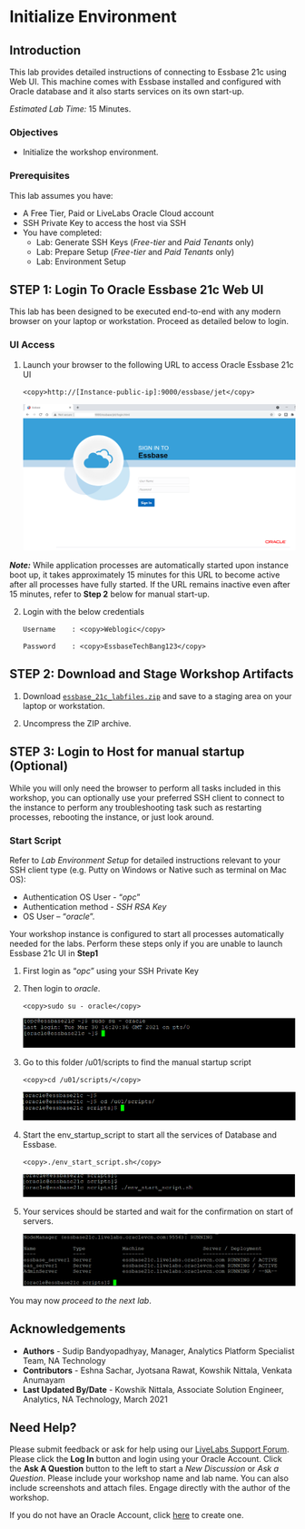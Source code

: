 # Initialize Environment

## Introduction

This lab provides detailed instructions of connecting to Essbase 21c using Web UI. This machine comes with Essbase installed and configured with Oracle database and it also starts services on its own start-up.

*Estimated Lab Time:* 15 Minutes.

### Objectives
- Initialize the workshop environment.

### Prerequisites
This lab assumes you have:
- A Free Tier, Paid or LiveLabs Oracle Cloud account
- SSH Private Key to access the host via SSH
- You have completed:
    - Lab: Generate SSH Keys (*Free-tier* and *Paid Tenants* only)
    - Lab: Prepare Setup (*Free-tier* and *Paid Tenants* only)
    - Lab: Environment Setup

## **STEP 1**: Login To Oracle Essbase 21c Web UI
This lab has been designed to be executed end-to-end with any modern browser on your laptop or workstation. Proceed as detailed below to login.
### UI Access
1. Launch your browser to the following URL to access Oracle Essbase 21c UI  

    ```
    <copy>http://[Instance-public-ip]:9000/essbase/jet</copy>
    ```
    
    ![](./images/ess-environment1.png " ")

***Note:*** While application processes are automatically started upon instance boot up, it takes approximately 15 minutes for this URL to become active after all processes have fully started. If the URL remains inactive even after 15 minutes, refer to **Step 2** below for manual start-up.

2. Login with the below credentials
    ```
    Username	: <copy>Weblogic</copy>
    ```

    ```
    Password	: <copy>EssbaseTechBang123</copy>
    ````

## **STEP 2:** Download and Stage Workshop Artifacts


1. Download [`essbase_21c_labfiles.zip`](./files/essbase_21c_labfiles.zip) and save to a staging area on your laptop or workstation.

2. Uncompress the ZIP archive.


## **STEP 3**: Login to Host for manual startup (Optional)
While you will only need the browser to perform all tasks included in this workshop, you can optionally use your preferred SSH client to connect to the instance to perform any troubleshooting task such as restarting processes, rebooting the instance, or just look around.

### Start Script
Refer to *Lab Environment Setup* for detailed instructions relevant to your SSH client type (e.g. Putty on Windows or Native such as terminal on Mac OS):
 - Authentication OS User - “*opc*”
 - Authentication method - *SSH RSA Key*
 - OS User – “*oracle*”.

​Your workshop instance is configured to start all processes automatically needed for the labs. Perform these steps only if you are unable to launch Essbase 21c UI in **Step1**

1. First login as “*opc*” using your SSH Private Key
​
2. Then login to *oracle*.


    ```
    <copy>sudo su - oracle</copy>
    ```


    ![](./images/ess-environment2.png " ")
3.  Go to this folder /u01/scripts to find the manual startup script

    ```
    <copy>cd /u01/scripts/</copy>
    ```
    ![](./images/ess-environment3.png " ")
4.  Start the env_startup_script to start all the services of Database and Essbase.

    ```
    <copy>./env_start_script.sh</copy>
    ```
    ![](./images/ess-environment4.png " ")
5.  Your services should be started and wait for the confirmation on start of servers.

    ![](./images/ess-environment5.png " ")





You may now *proceed to the next lab*.

## Acknowledgements

- **Authors** - Sudip Bandyopadhyay, Manager, Analytics Platform Specialist Team, NA Technology
- **Contributors** - Eshna Sachar, Jyotsana Rawat, Kowshik Nittala, Venkata Anumayam
- **Last Updated By/Date** - Kowshik Nittala, Associate Solution Engineer, Analytics, NA Technology, March 2021

## Need Help?
Please submit feedback or ask for help using our [LiveLabs Support Forum](https://community.oracle.com/tech/developers/categories/converged-database). Please click the **Log In** button and login using your Oracle Account. Click the **Ask A Question** button to the left to start a *New Discussion* or *Ask a Question*.  Please include your workshop name and lab name.  You can also include screenshots and attach files.  Engage directly with the author of the workshop.

If you do not have an Oracle Account, click [here](https://profile.oracle.com/myprofile/account/create-account.jspx) to create one.
